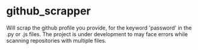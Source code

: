 # github_scrapper
Will scrap the github profile you provide, for the keyword 'password' in the .py or .js files. The project is under development to may face errors while scanning repositories with multiple files.
